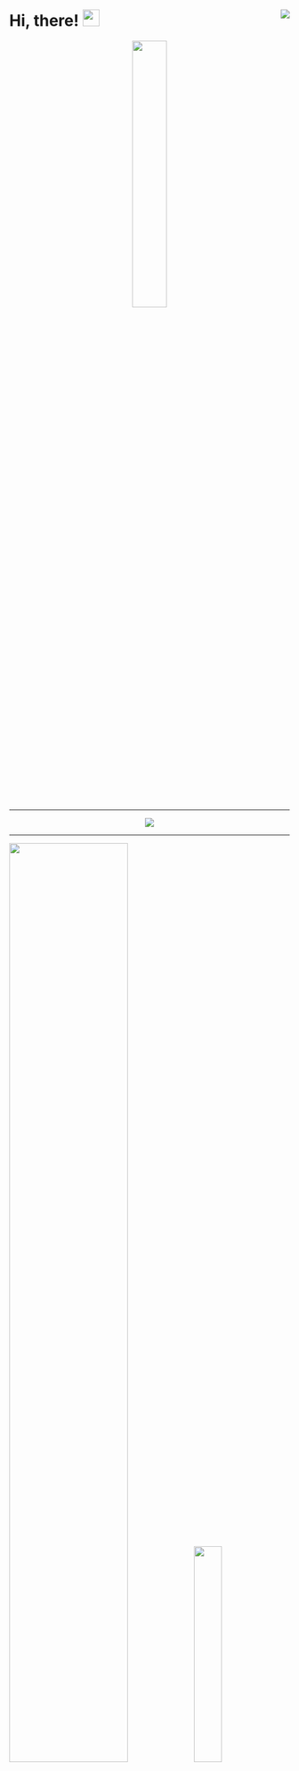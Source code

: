 # Hi, there! <img src="https://media.giphy.com/media/hvRJCLFzcasrR4ia7z/giphy.gif" width="30px"> <img align="right" src="https://komarev.com/ghpvc/?username=E-Kozyreva&color=F39F18&style=for-the-badge&label=Visitors"/>

<p align="center"><a href="https://www.codewars.com/users/E-Kozyreva"> <img width="35%" src="https://www.codewars.com/users/E-Kozyreva/badges/small"/></a></p>

---
<p align="center"><img src="http://github-readme-streak-stats.herokuapp.com?user=E-Kozyreva&background=00000000&dates=9B9B9B&border=00000000&ring=FFC300&fire=FFFFFF&stroke=FFFFFF&currStreakNum=FFFFFF&sideNums=FFFFFF&sideLabels=FFFFFF&currStreakLabel=FFFFFF"/></p>

---
<p><img width="65%" src="https://github-profile-summary-cards.vercel.app/api/cards/profile-details?username=E-Kozyreva&theme=github_dark">
<img width="31.5%" src="https://github-profile-summary-cards.vercel.app/api/cards/productive-time?username=E-Kozyreva&theme=github_dark"></p>

